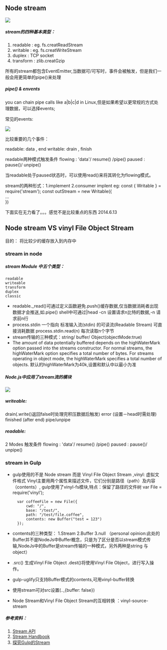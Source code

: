 

## Node stream 
<img src="https://cdn-images-1.medium.com/max/1600/1*lhOvZiDrVbzF8_l8QX3ACw.png">

##### stream的四种基本类型：
1. readable : eg. fs.creatReadStream
2. writable : eg. fs.creatWriteStream
3. duplex : TCP socket
4. transform : zlib.creatGzip

所有的stream都包含EventEmitter,当数据可/可写时，事件会被触发，但是我们一般会用更简单的pipe()来处理

##### pipe() & envents

you can chain pipe calls like a|b|c|d in Linux,但是如果希望以更常规的方式处理数据，可以选择events;

常见的events:

<img src="https://cdn-images-1.medium.com/max/1600/1*HGXpeiF5-hJrOk_8tT2jFA.png">
 
比较重要的几个事件：

 readable: data  , end
 writable: drain , finish

readable两种模式触发条件
    flowing : 'data'/ resume() /pipe()
    paused : pause()/ unpipe()

当readable处于paused状态时，可以使用read()来将其转化为flowing模式。

stream的两种形式：1.implement 2.consumer
implent eg: 
    const { Writable } = require('stream');
    const outStream = new Writable({  
        ...  
    })  


下面实在无力看了。。。感觉不是比较重点的东西
2014.6.13






## Node stream VS vinyl File Object Stream

目的： 将比较少的缓存放入到内存中

### stream in node

##### stream Module 中五个类型：
    readable
    writeable
    transform
    duplex
    classic


* readable._read()可通过定义函数避免.push()缓存数据,仅当数据消耗者出现数据才会推送,如.pipe() shell中可通过|head -cn 设置请求n比特的数据,-n 请求前n行
* process.stdin 一个指向 标准输入流(stdin) 的可读流(Readable Stream) 可直接消耗数据
    process.stdin.read(n) 每次读取n个字节
* stream传输的三种模式：string/ buffer/ Object(objectMode:true)
* The amount of data potentially buffered depends on the highWaterMark option passed into the streams constructor. For normal streams, the highWaterMark option specifies a total number of bytes. For streams operating in object mode, the highWaterMark specifies a total number of objects. 默认的highWaterMark为40k,设置和默认中以最小为准


##### Node.js中应用了stream流的模块
<img src="https://cdn-images-1.medium.com/max/1600/1*lhOvZiDrVbzF8_l8QX3ACw.png">

##### writeable:
drain(.write()返回false时处理完积压数据后触发)
error (设置－head时需处理)
finished  (after end)
pipe/unpipe

##### readable:
2 Modes 触发条件
    flowing : 'data'/ resume() /pipe()
    paused : pause()/ unpipe()



### stream in Gulp

* gulp使用的不是 Node stream 而是 Vinyl File Object Stream ,vinyl: 虚拟文件格式 Vinyl主要用两个属性来描述文件，它们分别是路径（path）及内容（contents）, gulp使用了vinyl-fs模块,特点：保留了路径的文件树
        var File = require('vinyl');  

        var coffeeFile = new File({  
            cwd: "/",   
            base: "/test/",  
            path: "/test/file.coffee",  
            contents: new Buffer("test = 123")  
        });


* contents的三种类型：
1.Stream 2.Buffer 3.null
（personal opinion:此处的Buffer并不是NodeJs中Buffer概念，只是为了区分是否以stream模式传输,NodeJs中的Buffer是stream传输的一种模式，另外两种是string 与 object）

* .src() 生成Vinyl File Object .dest()将使用Vinyl File Object，进行写入操作。

* gulp-uglify只支持Buffer模式的contents,可用vinyl-buffer转换
* 使用stream可对src设置(..,{buffer: false})
* Node Stream和Vinyl File Object Stream的互相转换 ：vinyl-source-stream




##### 参考资料：
1. [Stream API](https://nodejs.org/api/stream.html)
2. [Stream Handbook](https://github.com/substack/stream-handbook)
3. [探究Gulp的Stream](https://segmentfault.com/a/1190000003770541)

